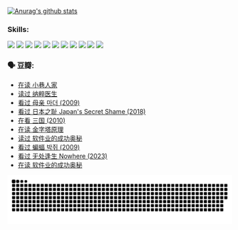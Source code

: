 
[![Anurag's github stats](https://github-readme-stats.vercel.app/api?username=w940853815)](https://github.com/anuraghazra/github-readme-stats)

### Skills:

<code><img height="32" src="https://cdn.jsdelivr.net/npm/simple-icons@v5/icons/python.svg"></code>
<code><img height="32" src="https://cdn.jsdelivr.net/npm/simple-icons@v5/icons/javascript.svg"></code>
<code><img height="32" src="https://cdn.jsdelivr.net/npm/simple-icons@v5/icons/django.svg"></code>
<code><img height="32" src="https://cdn.jsdelivr.net/npm/simple-icons@v5/icons/flask.svg"></code>
<code><img height="32" src="https://cdn.jsdelivr.net/npm/simple-icons@v5/icons/vuetify.svg"></code>
<code><img height="32" src="https://cdn.jsdelivr.net/npm/simple-icons@v5/icons/git.svg"></code>
<code><img height="32" src="https://cdn.jsdelivr.net/npm/simple-icons@v5/icons/docker.svg"></code>
<code><img height="32" src="https://cdn.jsdelivr.net/npm/simple-icons@v5/icons/postgresql.svg"></code>
<code><img height="32" src="https://cdn.jsdelivr.net/npm/simple-icons@v5/icons/elasticsearch.svg"></code>
<code><img height="32" src="https://cdn.jsdelivr.net/npm/simple-icons@v5/icons/macos.svg"></code>
<code><img height="32" src="https://cdn.jsdelivr.net/npm/simple-icons@v5/icons/linux.svg"></code>

### 🗣 豆瓣:

<!-- DOUBAN-ACTIVITIES:START -->
- [在读 小巷人家](https://www.douban.com/people/136069238/status/4445749134/?_i=01224718)
- [读过 纳粹医生](https://www.douban.com/people/136069238/status/4445748598/?_i=01224718)
- [看过 母亲 마더‎ (2009)](https://www.douban.com/people/136069238/status/4442102172/?_i=01224718)
- [看过 日本之耻 Japan's Secret Shame‎ (2018)](https://www.douban.com/people/136069238/status/4431579101/?_i=01224718)
- [在看 三国‎ (2010)](https://www.douban.com/people/136069238/status/4430559482/?_i=01224718)
- [在读 金字塔原理](https://www.douban.com/people/136069238/status/4424812753/?_i=01224718)
- [读过 软件业的成功奥秘](https://www.douban.com/people/136069238/status/4424809958/?_i=01224718)
- [看过 蝙蝠 박쥐‎ (2009)](https://www.douban.com/people/136069238/status/4422787315/?_i=01224718)
- [看过 无处逢生 Nowhere‎ (2023)](https://www.douban.com/people/136069238/status/4416454713/?_i=01224718)
- [在读 软件业的成功奥秘](https://www.douban.com/people/136069238/status/4414815312/?_i=01224718)
<!-- DOUBAN-ACTIVITIES:END -->


![Snake animation](https://raw.githubusercontent.com/w940853815/w940853815/output/github-contribution-grid-snake.svg)

<!--
**w940853815/w940853815** is a ✨ _special_ ✨ repository because its `README.md` (this file) appears on your GitHub profile.

Here are some ideas to get you started:

- 🔭 I’m currently working on ...
- 🌱 I’m currently learning ...
- 👯 I’m looking to collaborate on ...
- 🤔 I’m looking for help with ...
- 💬 Ask me about ...
- 📫 How to reach me: ...
- 😄 Pronouns: ...
- ⚡ Fun fact: ...
-->
